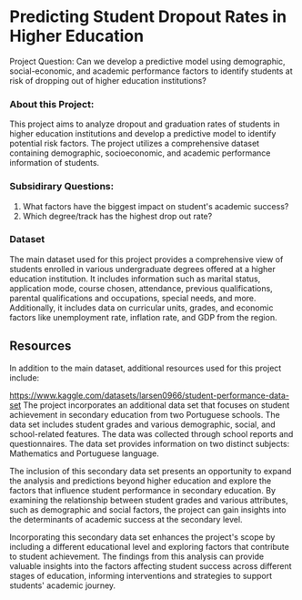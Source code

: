 # Predicting Student Dropout Rates in Higher Education

Project Question: Can we develop a predictive model using demographic, social-economic, and academic performance factors to identify students at risk of dropping out of higher education institutions?

### About this Project:

This project aims to analyze dropout and graduation rates of students in higher education institutions and develop a predictive model to identify potential risk factors. The project utilizes a comprehensive dataset containing demographic, socioeconomic, and academic performance information of students.

### Subsidirary Questions:

1. What factors have the biggest impact on student's academic success? 
2. Which degree/track has the highest drop out rate?

### Dataset

The main dataset used for this project provides a comprehensive view of students enrolled in various undergraduate degrees offered at a higher education institution. It includes information such as marital status, application mode, course chosen, attendance, previous qualifications, parental qualifications and occupations, special needs, and more. Additionally, it includes data on curricular units, grades, and economic factors like unemployment rate, inflation rate, and GDP from the region.

## Resources

In addition to the main dataset, additional resources used for this project include:

https://www.kaggle.com/datasets/larsen0966/student-performance-data-set
The project incorporates an additional data set that focuses on student achievement in secondary education from two Portuguese schools. The data set includes student grades and various demographic, social, and school-related features. The data was collected through school reports and questionnaires. The data set provides information on two distinct subjects: Mathematics and Portuguese language.

The inclusion of this secondary data set presents an opportunity to expand the analysis and predictions beyond higher education and explore the factors that influence student performance in secondary education. By examining the relationship between student grades and various attributes, such as demographic and social factors, the project can gain insights into the determinants of academic success at the secondary level.

Incorporating this secondary data set enhances the project's scope by including a different educational level and exploring factors that contribute to student achievement. The findings from this analysis can provide valuable insights into the factors affecting student success across different stages of education, informing interventions and strategies to support students' academic journey.



